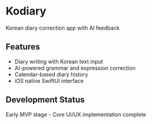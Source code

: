 # Kodiary

Korean diary correction app with AI feedback

## Features
- Diary writing with Korean text input
- AI-powered grammar and expression correction
- Calendar-based diary history
- iOS native SwiftUI interface

## Development Status
Early MVP stage - Core UI/UX implementation complete

